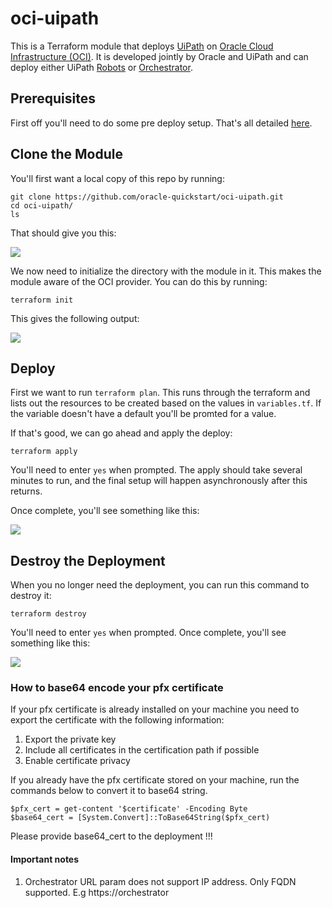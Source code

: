 # oci-uipath
This is a Terraform module that deploys [UiPath](https://www.uipath.com/) on [Oracle Cloud Infrastructure (OCI)](https://cloud.oracle.com/en_US/cloud-infrastructure).  It is developed jointly by Oracle and UiPath and can deploy either UiPath [Robots](https://www.uipath.com/product/robots) or [Orchestrator](https://www.uipath.com/product/orchestrator).

## Prerequisites
First off you'll need to do some pre deploy setup.  That's all detailed [here](https://github.com/oracle/oci-quickstart-prerequisites).

## Clone the Module
You'll first want a local copy of this repo by running:

```
git clone https://github.com/oracle-quickstart/oci-uipath.git
cd oci-uipath/
ls
```
That should give you this:

![](./images/01-git_clone.png)

We now need to initialize the directory with the module in it.  This makes the module aware of the OCI provider.  You can do this by running:

```
terraform init
```
This gives the following output:

![](./images/02-terraform_init.png)

## Deploy

First we want to run `terraform plan`. This runs through the terraform and lists
out the resources to be created based on the values in `variables.tf`. If the
variable doesn't have a default you'll be promted for a value.

If that's good, we can go ahead and apply the deploy:

```
terraform apply
```

You'll need to enter `yes` when prompted.  The apply should take several minutes
to run, and the final setup will happen asynchronously after this returns.

Once complete, you'll see something like this:

![](./images/04-terraform_apply.png)


## Destroy the Deployment
When you no longer need the deployment, you can run this command to destroy it:

```
terraform destroy
```

You'll need to enter `yes` when prompted.  Once complete, you'll see something like this:

![](./images/05-terraform_destroy.png)


### How to base64 encode your pfx certificate
If your pfx certificate is already installed on your machine you need to export the certificate with the following information:
1. Export the private key
2. Include all certificates in the certification path if possible
3. Enable certificate privacy

If you already have the pfx certificate stored on your machine, run the commands below to convert it to base64 string.

```
$pfx_cert = get-content '$certificate' -Encoding Byte
$base64_cert = [System.Convert]::ToBase64String($pfx_cert)
```

Please provide base64_cert to the deployment !!!


#### Important notes

1. Orchestrator URL param does not support IP address. Only FQDN supported. E.g https://orchestrator